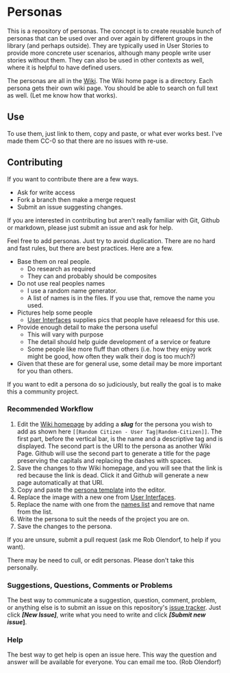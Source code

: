 # Personas

This is a repository of personas. The concept is to create reusable bunch of personas that can be used over and over again by different groups in the library (and perhaps outside). They are typically used in User Stories to provide more concrete user scenarios, although many people write user stories without them. They can also be used in other contexts as well, where it is helpful to have defined users.

The personas are all in the [Wiki](https://github.com/psu-libraries/personas/wiki). The Wiki home page is a directory. Each persona gets their own wiki page. You should be able to search on full text as well. (Let me know how that works).

## Use

To use them, just link to them, copy and paste, or what ever works best. I've made them CC-0 so that there are no issues with re-use. 

## Contributing

If you want to contribute there are a few ways. 

 * Ask for write access 
 * Fork a branch then make a merge request 
 * Submit an issue suggesting changes.

If you are interested in contributing but aren't really familiar with Git, Github or markdown, please just submit an issue and ask for help.

Feel free to add personas. Just try to avoid duplication. There are no hard and fast rules, but there are best practices. Here are a few.

  * Base them on real people.
    * Do research as required
    * They can and probably should be composites
  * Do not use real peoples names
    * I use a random name generator. 
    * A list of names is in the files. If you use that, remove the name you used.
  * Pictures help some people 
    * [User Interfaces](http://uifaces.com/) supplies pics that people have releaesd for this use.
  * Provide enough detail to make the persona useful
    * This will vary with purpose
    * The detail should help guide development of a service or feature
    * Some people like more fluff than others (i.e. how they enjoy work might be good, how often they walk their dog is too much?)
  * Given that these are for general use, some detail may be more important for you than others.
  
If you want to edit a persona do so judiciously, but really the goal is to make this a community project.

### Recommended Workflow

  1. Edit the [Wiki homepage](https://github.com/psu-libraries/personas/wiki) by adding a **_slug_** for the persona you wish to add as shown here `[[Random Citizen - User Tag|Random-Citizen]]`. The first part, before the vertical bar, is the name and a descriptive tag and is displayed. The second part is the URI to the persona as another Wiki Page. Github will use the second part to generate a title for the page preserving the capitals and replacing the dashes with spaces.
  2. Save the changes to thw Wiki homepage, and you will see that the link is red because the link is dead. Click it and Github will generate a new page automatically at that URI.
  3. Copy and paste the [persona template](https://github.com/psu-libraries/personas/wiki/Random-Citizen) into the editor.
  4. Replace the image with a new one from [User Interfaces](http://uifaces.com/).
  5. Replace the name with one from the [names list](https://github.com/psu-libraries/personas/blob/master/names.txt) and remove that name from the list.
  6. Write the persona to suit the needs of the project you are on.
  7. Save the changes to the persona.

If you are unsure, submit a pull request (ask me Rob Olendorf, to help if you want).

There may be need to cull, or edit personas. Please don't take this personally.


### Suggestions, Questions, Comments or Problems

The best way to communicate a suggestion, question, comment, problem, or anything else is to submit an issue on this repository's [issue tracker](https://github.com/psu-libraries/personas/issues). Just click **_[New Issue]_**, write what you need to write and click **_[Submit new issue_]**. 

### Help

The best way to get help is open an issue here. This way the question and answer will be available for everyone. You can email me too. (Rob Olendorf)


